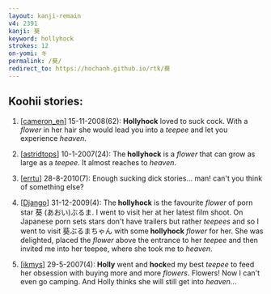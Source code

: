 ```yaml
---
layout: kanji-remain
v4: 2391
kanji: 葵
keyword: hollyhock
strokes: 12
on-yomi: キ
permalink: /葵/
redirect_to: https://hochanh.github.io/rtk/葵
---
```


## Koohii stories: 

1) [<a href="http://kanji.koohii.com/profile/cameron_en">cameron_en</a>] 15-11-2008(62): <strong>Hollyhock</strong> loved to suck cock. With a <em>flower</em> in her hair she would lead you into a <em>teepee</em> and let you experience <em>heaven</em>.

2) [<a href="http://kanji.koohii.com/profile/astridtops">astridtops</a>] 10-1-2007(24): The<strong> hollyhock</strong> is a <em>flower</em> that can grow as large as a <em>teepee</em>. It almost reaches to <em>heaven</em>.

3) [<a href="http://kanji.koohii.com/profile/errtu">errtu</a>] 28-8-2010(7): Enough sucking dick stories... man! can&#039;t you think of something else?

4) [<a href="http://kanji.koohii.com/profile/Django">Django</a>] 31-12-2009(4): The<strong> hollyhock</strong> is the favourite <em>flower</em> of porn star 葵 (あおい)ぶるま. I went to visit her at her latest film shoot. On Japanese porn sets stars don&#039;t have trailers but rather <em>teepees</em> and so I went to visit 葵ぶるまちゃん with some<strong> hollyhock</strong> <em>flower</em> for her. She was delighted, placed the <em>flower</em> above the entrance to her <em>teepee</em> and then invited me into her teepee, where she took me to <em>heaven</em>.

5) [<a href="http://kanji.koohii.com/profile/ikmys">ikmys</a>] 29-5-2007(4): <strong>Holly</strong> went and <strong>hock</strong>ed my best <em>teepee</em> to feed her obsession with buying more and more <em>flowers</em>. Flowers! Now I can&#039;t even go camping. And Holly thinks she will still get into <em>heaven</em>...

